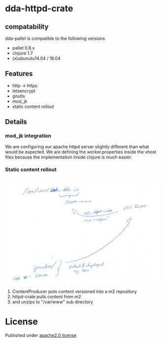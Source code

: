 # dda-httpd-crate
## compatability
dda-pallet is compatible to the following versions
 * pallet 0.8.x
 * clojure 1.7
 * (x)ubunutu14.04 / 16.04

## Features
 * http -> https
 * letsencrypt
 * gnutls
 * mod_jk
 * static content rollout

## Details
### mod_jk integration
We are configuring our apache httpd server slightly different than what would be expected.
We are defining the worker.properties inside the vhost files because the implementation 
inside clojure is much easier.

### Static content rollout

![RolloutStaticContent](/doc/RolloutStaticContent.png)

1. ContentProducer puts content versioned into a m2 repository
2. httpd-crate pulls content from m2
3. and unzips to "/var/www" sub directory



# License
Published under [apache2.0 license](LICENSE.md)

